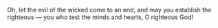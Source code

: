 Oh, let the evil of the wicked come to an end, and may you establish the righteous — you who test the minds and hearts, O righteous God!
